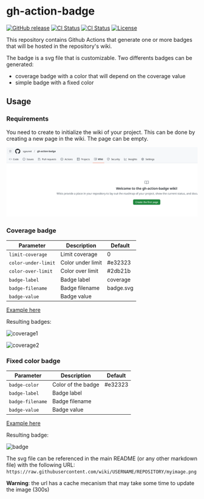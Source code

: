 # gh-action-badge

[![GitHub release](https://img.shields.io/github/release/sgaunet/gh-action-badge.svg)](https://github.com/sgaunet/gh-action-badge/releases/latest)
[![CI Status](https://github.com/sgaunet/gh-action-badge/actions/workflows/publish.yml/badge.svg)](https://github.com/sgaunet/gh-action-badge/actions/workflows/publish.yml)
[![CI Status](https://github.com/sgaunet/gh-action-badge/actions/workflows/release.yml/badge.svg)](https://github.com/sgaunet/gh-action-badge/actions/workflows/release.yml)
[![License](https://img.shields.io/github/license/sgaunet/gh-action-badge.svg)](LICENSE)

This repository contains Github Actions that generate one or more badges that will be hosted in the repository's wiki.

The badge is a svg file that is customizable. Two differents badges can be generated:

* coverage badge with a color that will depend on the coverage value
* simple badge with a fixed color

## Usage

### Requirements

You need to create to initialize the wiki of your project. This can be done by creating a new page in the wiki. The page can be empty.

![wiki](img/init-wiki.png)

### Coverage badge

| Parameter | Description | Default |
| --- | --- | --- |
| `limit-coverage` | Limit coverage | 0 |
| `color-under-limit` | Color under limit | #e32323 |
| `color-over-limit` | Color over limit | #2db21b |
| `badge-label` | Badge label | coverage |
| `badge-filename` | Badge filename | badge.svg |
| `badge-value` | Badge value | |

[Example here](.github/workflows/gh-action-coverage-test.yml)

Resulting badges:

![coverage1](https://raw.githubusercontent.com/wiki/sgaunet/gh-action-badge/coverage-badge.svg)

![coverage2](https://raw.githubusercontent.com/wiki/sgaunet/gh-action-badge/coverage-badge2.svg)

### Fixed color badge

| Parameter | Description | Default |
| --- | --- | --- |
| `badge-color` | Color of the badge | #e32323 |
| `badge-label` | Badge label | |
| `badge-filename` | Badge filename | |
| `badge-value` | Badge value | |

[Example here](.github/workflows/gh-action-badge-test.yml)

Resulting badge:

![badge](https://raw.githubusercontent.com/wiki/sgaunet/gh-action-badge/badge.svg)

The svg file can be referenced in the main README (or any other markdown file) with the following URL: `https://raw.githubusercontent.com/wiki/USERNAME/REPOSITORY/myimage.png`

**Warning**: the url has a cache mecanism that may take some time to update the image (300s)
